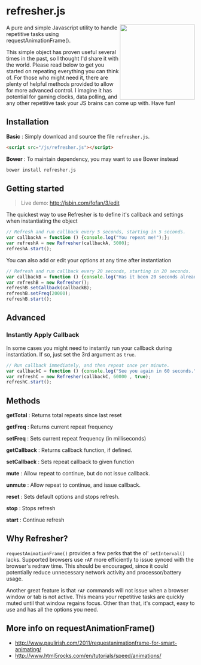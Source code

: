 # refresher.js

<img align="right" height="200" src="http://www.flaticon.com/png/256/2745.png">

A pure and simple Javascript utility to handle repetitive tasks using requestAnimationFrame().

This simple object has proven useful several times in the past, so I thought I'd share it with the world.   Please read below to get you started on repeating everything you can think of.  For those who might need it, there are plenty of helpful methods provided to allow for more advanced control.  I imagine it has potential for gaming clocks, data polling, and any other repetitive task your JS brains can come up with.  Have fun!


## Installation
**Basic**
: Simply download and source the file `refresher.js`.

```html
<script src="/js/refresher.js"></script>
```

**Bower**
: To maintain dependency, you may want to use Bower instead

```bash
bower install refresher.js
```   

## Getting started

> Live demo: http://jsbin.com/fofan/3/edit

The quickest way to use Refresher is to define it's callback and settings when instantiating the object

```javascript
// Refresh and run callback every 5 seconds, starting in 5 seconds.
var callbackA = function () {console.log("You repeat me!");};
var refreshA = new Refresher(callbackA, 5000);
refreshA.start();
```

You can also add or edit your options at any time after instantiation

```javascript
// Refresh and run callback every 20 seconds, starting in 20 seconds.
var callbackB = function () {console.log("Has it been 20 seconds already?");};
var refreshB = new Refresher();
refreshB.setCallback(callbackB);
refreshB.setFreq(20000);
refreshB.start();
```

## Advanced

### Instantly Apply Callback
In some cases you might need to instantly run your callback during instantiation. If so, just set the 3rd argument as `true`.

```javascript
// Run callback immediately, and then repeat once per minute.
var callbackC = function () {console.log("See you again in 60 seconds.");};
var refreshC = new Refresher(callbackC, 60000 , true);
refreshC.start();
```


## Methods
**getTotal**
: Returns total repeats since last reset

**getFreq**
: Returns current repeat frequency

**setFreq**
: Sets current repeat frequency (in milliseconds)

**getCallback**
: Returns callback function, if defined.

**setCallback**
: Sets repeat callback to given function

**mute**
: Allow repeat to continue, but do not issue callback.

**unmute**
: Allow repeat to continue, and issue callback.

**reset**
: Sets default options and stops refresh.

**stop**
: Stops refresh

**start**
: Continue refresh

       
## Why Refresher?
`requestAnimationFrame()` provides a few perks that the ol' `setInterval()` lacks.  Supported browsers use `rAF` more efficiently to issue synced with the browser's redraw time. This should be encouraged, since it could  potentially
reduce unnecessary network activity and processor/battery usage.

Another great feature is that `rAF` commands will not issue when a browser window or tab is not active.  This means your repetitive tasks are quickly muted until that window regains focus. Other than that, it's compact, easy to use and has all the options you need.


## More info on requestAnimationFrame()
- http://www.paulirish.com/2011/requestanimationframe-for-smart-animating/
- http://www.html5rocks.com/en/tutorials/speed/animations/
